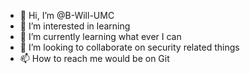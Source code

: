 - 👋 Hi, I’m @B-Will-UMC
- 👀 I’m interested in learning
- 🌱 I’m currently learning what ever I can
- 💞️ I’m looking to collaborate on security related things
- 📫 How to reach me would be on Git

<!---
B-Will-UMC/B-Will-UMC is a ✨ special ✨ repository because its `README.md` (this file) appears on your GitHub profile.
You can click the Preview link to take a look at your changes.
--->
